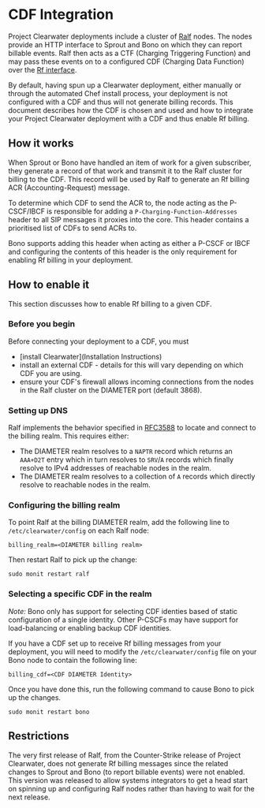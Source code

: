 # CDF Integration

Project Clearwater deployments include a cluster of [Ralf](https://github.com/Metaswitch/ralf) nodes.  The nodes provide an HTTP interface to Sprout and Bono on which they can report billable events.  Ralf then acts as a CTF (Charging Triggering Function) and may pass these events on to a configured CDF (Charging Data Function) over the [Rf interface](http://www.3gpp.org/DynaReport/32299.htm).

By default, having spun up a Clearwater deployment, either manually or through the automated Chef install process, your deployment is not configured with a CDF and thus will not generate billing records.  This document describes how the CDF is chosen and used and how to integrate your Project Clearwater deployment with a CDF and thus enable Rf billing.

## How it works

When Sprout or Bono have handled an item of work for a given subscriber, they generate a record of that work and transmit it to the Ralf cluster for billing to the CDF.  This record will be used by Ralf to generate an Rf billing ACR (Accounting-Request) message.

To determine which CDF to send the ACR to, the node acting as the P-CSCF/IBCF is responsible for adding a `P-Charging-Function-Addresses` header to all SIP messages it proxies into the core.  This header contains a prioritised list of CDFs to send ACRs to.

Bono supports adding this header when acting as either a P-CSCF or IBCF and configuring the contents of this header is the only requirement for enabling Rf billing in your deployment.

## How to enable it

This section discusses how to enable Rf billing to a given CDF.

### Before you begin

Before connecting your deployment to a CDF, you must

*   [install Clearwater](Installation Instructions)
*   install an external CDF - details for this will vary depending on which CDF you are using.
*   ensure your CDF's firewall allows incoming connections from the nodes in the Ralf cluster on the DIAMETER port (default 3868).

### Setting up DNS

Ralf implements the behavior specified in [RFC3588](http://www.ietf.org/rfc/rfc3588.txt) to locate and connect to the billing realm.  This requires either:

* The DIAMETER realm resolves to a `NAPTR` record which returns an `AAA+D2T` entry which in turn resolves to `SRV`/`A` records which finally resolve to IPv4 addresses of reachable nodes in the realm.
* The DIAMETER realm resolves to a collection of `A` records which directly resolve to reachable nodes in the realm.

### Configuring the billing realm

To point Ralf at the billing DIAMETER realm, add the following line to `/etc/clearwater/config` on each Ralf node:

    billing_realm=<DIAMETER billing realm>

Then restart Ralf to pick up the change:

    sudo monit restart ralf

### Selecting a specific CDF in the realm

_Note:_ Bono only has support for selecting CDF identies based of static configuration of a single identity.  Other P-CSCFs may have support for load-balancing or enabling backup CDF identities.

If you have a CDF set up to receive Rf billing messages from your deployment, you will need to modify the `/etc/clearwater/config` file on your Bono node to contain the following line:

    billing_cdf=<CDF DIAMETER Identity>

Once you have done this, run the following command to cause Bono to pick up the changes.

    sudo monit restart bono

## Restrictions

The very first release of Ralf, from the Counter-Strike release of Project Clearwater, does not generate Rf billing messages since the related changes to Sprout and Bono (to report billable events) were not enabled.  This version was released to allow systems integrators to get a head start on spinning up and configuring Ralf nodes rather than having to wait for the next release.